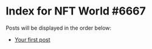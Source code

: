 # Index for NFT World #6667
Posts will be displayed in the order below:

- [Your first post](./001-first.md)

